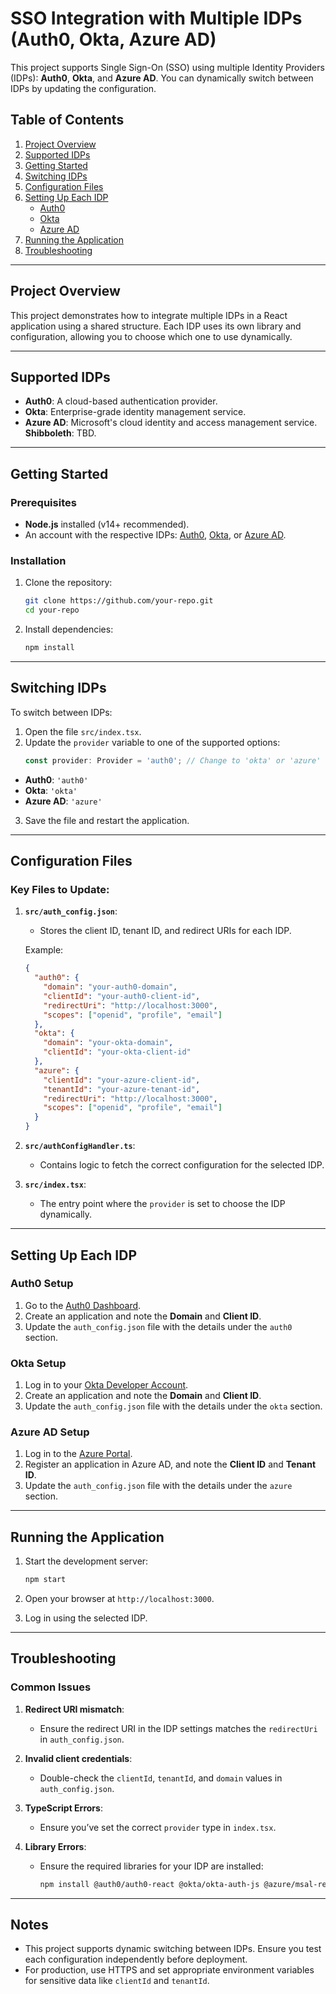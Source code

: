
# SSO Integration with Multiple IDPs (Auth0, Okta, Azure AD)

This project supports Single Sign-On (SSO) using multiple Identity Providers (IDPs): **Auth0**, **Okta**, and **Azure AD**. You can dynamically switch between IDPs by updating the configuration.

## Table of Contents
1. [Project Overview](#project-overview)
2. [Supported IDPs](#supported-idps)
3. [Getting Started](#getting-started)
4. [Switching IDPs](#switching-idps)
5. [Configuration Files](#configuration-files)
6. [Setting Up Each IDP](#setting-up-each-idp)
   - [Auth0](#auth0-setup)
   - [Okta](#okta-setup)
   - [Azure AD](#azure-ad-setup)
7. [Running the Application](#running-the-application)
8. [Troubleshooting](#troubleshooting)

---

## Project Overview
This project demonstrates how to integrate multiple IDPs in a React application using a shared structure. Each IDP uses its own library and configuration, allowing you to choose which one to use dynamically.

---

## Supported IDPs
- **Auth0**: A cloud-based authentication provider.
- **Okta**: Enterprise-grade identity management service.
- **Azure AD**: Microsoft's cloud identity and access management service.
**Shibboleth**: TBD.

---

## Getting Started

### Prerequisites
- **Node.js** installed (v14+ recommended).
- An account with the respective IDPs: [Auth0](https://auth0.com/), [Okta](https://www.okta.com/), or [Azure AD](https://azure.microsoft.com/).

### Installation
1. Clone the repository:
   ```bash
   git clone https://github.com/your-repo.git
   cd your-repo
   ```
2. Install dependencies:
   ```bash
   npm install
   ```

---

## Switching IDPs

To switch between IDPs:
1. Open the file `src/index.tsx`.
2. Update the `provider` variable to one of the supported options:
   ```typescript
   const provider: Provider = 'auth0'; // Change to 'okta' or 'azure'
   ```

- **Auth0**: `'auth0'`
- **Okta**: `'okta'`
- **Azure AD**: `'azure'`

3. Save the file and restart the application.

---

## Configuration Files

### Key Files to Update:
1. **`src/auth_config.json`**:
   - Stores the client ID, tenant ID, and redirect URIs for each IDP.

   Example:
   ```json
   {
     "auth0": {
       "domain": "your-auth0-domain",
       "clientId": "your-auth0-client-id",
       "redirectUri": "http://localhost:3000",
       "scopes": ["openid", "profile", "email"]
     },
     "okta": {
       "domain": "your-okta-domain",
       "clientId": "your-okta-client-id"
     },
     "azure": {
       "clientId": "your-azure-client-id",
       "tenantId": "your-azure-tenant-id",
       "redirectUri": "http://localhost:3000",
       "scopes": ["openid", "profile", "email"]
     }
   }
   ```

2. **`src/authConfigHandler.ts`**:
   - Contains logic to fetch the correct configuration for the selected IDP.

3. **`src/index.tsx`**:
   - The entry point where the `provider` is set to choose the IDP dynamically.

---

## Setting Up Each IDP

### Auth0 Setup
1. Go to the [Auth0 Dashboard](https://auth0.com/).
2. Create an application and note the **Domain** and **Client ID**.
3. Update the `auth_config.json` file with the details under the `auth0` section.

### Okta Setup
1. Log in to your [Okta Developer Account](https://developer.okta.com/).
2. Create an application and note the **Domain** and **Client ID**.
3. Update the `auth_config.json` file with the details under the `okta` section.

### Azure AD Setup
1. Log in to the [Azure Portal](https://portal.azure.com/).
2. Register an application in Azure AD, and note the **Client ID** and **Tenant ID**.
3. Update the `auth_config.json` file with the details under the `azure` section.

---

## Running the Application

1. Start the development server:
   ```bash
   npm start
   ```

2. Open your browser at `http://localhost:3000`.
3. Log in using the selected IDP.

---

## Troubleshooting

### Common Issues
1. **Redirect URI mismatch**:
   - Ensure the redirect URI in the IDP settings matches the `redirectUri` in `auth_config.json`.

2. **Invalid client credentials**:
   - Double-check the `clientId`, `tenantId`, and `domain` values in `auth_config.json`.

3. **TypeScript Errors**:
   - Ensure you’ve set the correct `provider` type in `index.tsx`.

4. **Library Errors**:
   - Ensure the required libraries for your IDP are installed:
     ```bash
     npm install @auth0/auth0-react @okta/okta-auth-js @azure/msal-react @azure/msal-browser
     ```

---

## Notes
- This project supports dynamic switching between IDPs. Ensure you test each configuration independently before deployment.
- For production, use HTTPS and set appropriate environment variables for sensitive data like `clientId` and `tenantId`.
